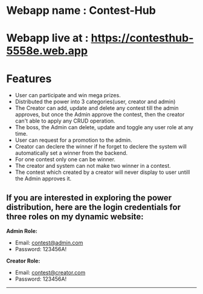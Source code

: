 # Webapp name : Contest-Hub

# Webapp live at : https://contesthub-5558e.web.app

# Features

- User can participate and win mega prizes.
- Distributed the power into 3 categories(user, creator and admin)
- The Creator can add, update and delete any contest till the admin approves, but once the Admin approve the contest, then the creator can't able to apply any CRUD operation.
- The boss, the Admin can delete, update and toggle any user role at any time.
- User can request for a promotion to the admin.
- Creator can declere the winner if he forget to declere the system will automatically set a winner from the backend.
- For one contest only one can be winner.
- The creator and system can not make two winner in a contest.
- The contest which created by a creator will never display to user untill the Admin approves it.

If you are interested in exploring the power distribution, here are the login credentials for three roles on my dynamic website:
---
**Admin Role:**
- Email: contest@admin.com
- Password: 123456A!

**Creator Role:**
- Email: contest@creator.com
- Password: 123456A! 
---
